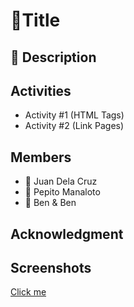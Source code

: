 # 🚀Title

## 📄 Description

## Activities

- Activity #1 (HTML Tags)
- Activity #2 (Link Pages)

## Members

- 🤵 Juan Dela Cruz
- 🤵 Pepito Manaloto
- 🤵 Ben & Ben

## Acknowledgment

## Screenshots

[Click me](https://google.com)
